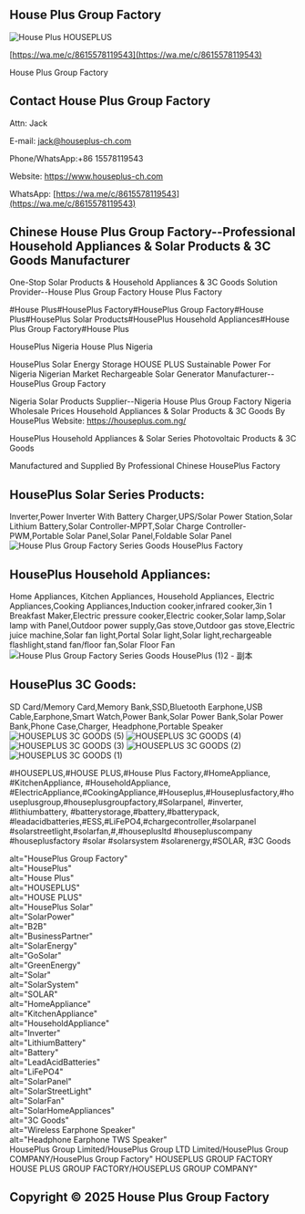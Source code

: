 ## House Plus Group Factory

![House Plus HOUSEPLUS](https://github.com/user-attachments/assets/eff2eca4-b784-411f-9512-c044942cc187)

[https://wa.me/c/8615578119543](https://wa.me/c/8615578119543)

House Plus Group Factory

## Contact House Plus Group Factory

Attn: Jack

E-mail: jack@houseplus-ch.com

Phone/WhatsApp:+86 15578119543

Website: https://www.houseplus-ch.com

WhatsApp: [https://wa.me/c/8615578119543](https://wa.me/c/8615578119543)


## Chinese House Plus Group Factory--Professional Household Appliances & Solar Products & 3C Goods Manufacturer




One-Stop Solar Products & Household Appliances & 3C Goods Solution Provider--House Plus Group Factory House Plus Factory


#House Plus#HousePlus Factory#HousePlus Group Factory#House Plus#HousePlus Solar Products#HousePlus Household Appliances#House Plus Group Factory#House Plus


HousePlus Nigeria
House Plus Nigeria

HousePlus Solar Energy Storage HOUSE PLUS Sustainable Power For Nigeria 
Nigerian Market Rechargeable Solar Generator Manufacturer--HousePlus Group Factory

Nigeria Solar Products Supplier--Nigeria House Plus Group Factory
Nigeria Wholesale Prices Household Appliances & Solar Products & 3C Goods By HousePlus
Website: https://houseplus.com.ng/


HousePlus Household Appliances & Solar Series Photovoltaic Products & 3C Goods

Manufactured and Supplied By Professional Chinese HousePlus Factory



## HousePlus Solar Series Products:

Inverter,Power Inverter With  Battery Charger,UPS/Solar Power Station,Solar Lithium Battery,Solar Controller-MPPT,Solar Charge Controller-PWM,Portable Solar Panel,Solar Panel,Foldable Solar Panel
![House Plus Group Factory Series Goods HousePlus Factory](https://github.com/user-attachments/assets/6e1561b6-01e3-4f4f-be5b-662e36d48934)





## HousePlus Household Appliances:

Home Appliances, Kitchen Appliances, Household Appliances, Electric Appliances,Cooking Appliances,Induction cooker,infrared cooker,3in 1 Breakfast Maker,Electric pressure cooker,Electric cooker,Solar lamp,Solar lamp with Panel,Outdoor power supply,Gas stove,Outdoor gas stove,Electric juice machine,Solar fan light,Portal Solar light,Solar light,rechargeable flashlight,stand fan/floor fan,Solar Floor Fan
![House Plus Group Factory Series Goods HousePlus (1)2 - 副本](https://github.com/user-attachments/assets/7856f02d-3ecd-43b0-af64-93dedf0aa21e)




## HousePlus 3C Goods:

SD Card/Memory Card,Memory Bank,SSD,Bluetooth Earphone,USB Cable,Earphone,Smart Watch,Power Bank,Solar Power Bank,Solar Power Bank,Phone Case,Charger, Headphone,Portable Speaker
![HOUSEPLUS 3C GOODS (5)](https://github.com/user-attachments/assets/47d48ca8-9719-43d6-b92f-cecaa6636b11)
![HOUSEPLUS 3C GOODS (4)](https://github.com/user-attachments/assets/344283c0-3efb-44ef-aee6-5539a9da0408)
![HOUSEPLUS 3C GOODS (3)](https://github.com/user-attachments/assets/8797d755-1ee5-414f-b802-bbb541891f64)
![HOUSEPLUS 3C GOODS (2)](https://github.com/user-attachments/assets/25240b72-fd92-487a-95fe-3e36c4202cd1)
![HOUSEPLUS 3C GOODS (1)](https://github.com/user-attachments/assets/89e4280c-27a6-4a37-a740-d08914869cc0)





#HOUSEPLUS,#HOUSE PLUS,#House Plus Factory,#HomeAppliance, #KitchenAppliance, #HouseholdAppliance, #ElectricAppliance,#CookingAppliance,#Houseplus,#Houseplusfactory,#houseplusgroup,#houseplusgroupfactory,#Solarpanel, #inverter, #lithiumbattery, #batterystorage,#battery,#batterypack, #leadacidbatteries,#ESS,#LiFePO4,#chargecontroller,#solarpanel #solarstreetlight,#solarfan,#,#houseplusltd #housepluscompany #houseplusfactory #solar #solarsystem #solarenergy,#SOLAR, #3C Goods



alt="HousePlus Group Factory"  
alt="HousePlus"  
alt="House Plus"  
alt="HOUSEPLUS"  
alt="HOUSE PLUS"  
alt="HousePlus Solar"  
alt="SolarPower"  
alt="B2B"  
alt="BusinessPartner"  
alt="SolarEnergy"  
alt="GoSolar"  
alt="GreenEnergy"  
alt="Solar"  
alt="SolarSystem"  
alt="SOLAR"  
alt="HomeAppliance"  
alt="KitchenAppliance"  
alt="HouseholdAppliance"  
alt="Inverter"  
alt="LithiumBattery"  
alt="Battery"  
alt="LeadAcidBatteries"  
alt="LiFePO4"  
alt="SolarPanel"  
alt="SolarStreetLight"  
alt="SolarFan"  
alt="SolarHomeAppliances"  
alt="3C Goods"  
alt="Wireless Earphone Speaker"  
alt="Headphone Earphone TWS Speaker"  
HousePlus Group Limited/HousePlus Group LTD Limited/HousePlus Group COMPANY/HousePlus Group Factory"  HOUSEPLUS GROUP FACTORY HOUSE PLUS GROUP FACTORY/HOUSEPLUS GROUP COMPANY"  


## Copyright © 2025 House Plus Group Factory

  



